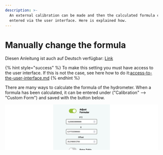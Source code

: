 ```yaml
---
description: >-
  An external calibration can be made and then the calculated formula can be
  entered via the user interface. Here is explained how.
---
```


# Manually change the formula

Diesen Anleitung ist auch auf Deutsch verfügbar: [Link](https://anleitung.hydrom.io)

{% hint style="success" %}
To make this setting you must have access to the user interface. If this is not the case, see here how to do it:[access-to-the-user-interface.md](../../readme/access-to-the-user-interface.md "mention")
{% endhint %}

There are many ways to calculate the formula of the hydrometer. When a formula has been calculated, it can be entered under ("Calibration" --> "Custom Form") and saved with the button below.

![](../../.gitbook/assets/Folie46.png)
